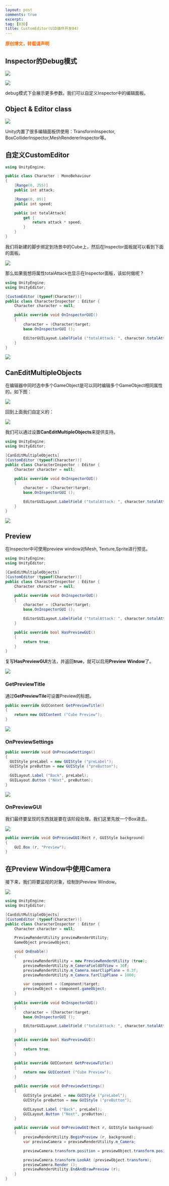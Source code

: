 ```yaml
---
layout: post
comments: true
excerpt:
tag: [U3D]
title: CustomEditor(U3D插件开发04)
---
```


<span style="color: #ff6600;"><strong>原创博文，转载请声明</strong></span>

## Inspector的Debug模式

![](../images/inspector01.png)

![](../images/Inspector.png)

debug模式下会展示更多参数。我们可以自定义Inspector中的编辑面板。

## Object & Editor class

![](../images/editor.png)

Unity内置了很多编辑面板供使用：TransformInspector, BoxColliderInspector,MeshRendererInspector等。

## 自定义CustomEditor

```c#
using UnityEngine;

public class Character : MonoBehaviour
{
	[Range(0, 255)]
	public int attack;

	[Range(0, 99)]
	public int speed;

	public int totalAttack{
		get {
			return attack * speed;
		}
	}
}
```

我们将新建的脚步绑定到场景中的Cube上，然后在Inspector面板就可以看到下面的面板。

![](../images/character.png)

那么如果我想将属性totalAttack也显示在Inspector面板，该如何做呢？

```c#
using UnityEngine;
using UnityEditor;

[CustomEditor (typeof(Character))]
public class CharacterInspector : Editor {
	Character character = null;

	public override void OnInspectorGUI()
	{
		character = (Character)target;
		base.OnInspectorGUI ();

		EditorGUILayout.LabelField ("totalAttack: ", character.totalAttack.ToString());
	}
}
```

![](../images/character01.png)

## CanEditMultipleObjects

在编辑器中同时选中多个GameObject是可以同时编辑多个GameObject相同属性的。如下图：

![](../images/multipe.png)

回到上面我们自定义的：

![](../images/character03.png)

我们可以通过设置**CanEditMultipleObjects**来提供支持。

```c#
using UnityEngine;
using UnityEditor;

[CanEditMultipleObjects]
[CustomEditor (typeof(Character))]
public class CharacterInspector : Editor {
	Character character = null;

	public override void OnInspectorGUI()
	{
		character = (Character)target;
		base.OnInspectorGUI ();

		EditorGUILayout.LabelField ("totalAttack: ", character.totalAttack.ToString());
	}
}
```

![](../images/character05.png)

## Preview

在Inspector中可使用preview window对Mesh, Texture,Sprite进行预览。

```c#
using UnityEngine;
using UnityEditor;

[CanEditMultipleObjects]
[CustomEditor (typeof(Character))]
public class CharacterInspector : Editor {
	Character character = null;

	public override void OnInspectorGUI()
	{
		character = (Character)target;
		base.OnInspectorGUI ();

		EditorGUILayout.LabelField ("totalAttack: ", character.totalAttack.ToString());
	}

	public override bool HasPreviewGUI()
	{
		return true;
	}
}
```

复写**HasPreviewGUI**方法，并返回**true**，就可以启用**Preview Window**了。

![](../images/character06.png)

### GetPreviewTitle

通过**GetPreviewTile**可设置Preview的标题。

```c#
public override GUIContent GetPreviewTitle()
{
	return new GUIContent ("Cube Preview");
}
```

![](../images/character07.png)

### OnPreviewSettings

```c#
public override void OnPreviewSettings()
{
  GUIStyle preLabel = new GUIStyle ("preLabel");
  GUIStyle preButton = new GUIStyle ("preButton");

  GUILayout.Label ("Back", preLabel);
  GUILayout.Button ("Next", preButton);
}
```

![](../images/character09.png)

### OnPreviewGUI

我们最终要呈现的东西就是要在该阶段处理。我们这里先放一个Box进去。

![](../images/character10.png)

```c#
public override void OnPreviewGUI(Rect r, GUIStyle background)
{
	GUI.Box (r, "Preview");
}
```

## 在Preview Window中使用Camera

接下来，我们将要监视的对象，绘制到Preview Window。

![](../images/character11.png)

```c#
using UnityEngine;
using UnityEditor;

[CanEditMultipleObjects]
[CustomEditor (typeof(Character))]
public class CharacterInspector : Editor {
	Character character = null;

	PreviewRenderUtility previewRenderUtility;
	GameObject previewObject;

	void OnEnable()
	{
		previewRenderUtility = new PreviewRenderUtility (true);
		previewRenderUtility.m_CameraFieldOfView = 30f;
		previewRenderUtility.m_Camera.nearClipPlane = 0.3f;
		previewRenderUtility.m_Camera.farClipPlane = 1000;

		var component = (Component)target;
		previewObject = component.gameObject;
	}
		
	public override void OnInspectorGUI()
	{
		character = (Character)target;
		base.OnInspectorGUI ();

		EditorGUILayout.LabelField ("totalAttack: ", character.totalAttack.ToString());
	}

	public override bool HasPreviewGUI()
	{
		return true;
	}

	public override GUIContent GetPreviewTitle()
	{
		return new GUIContent ("Cube Preview");
	}

	public override void OnPreviewSettings()
	{
		GUIStyle preLabel = new GUIStyle ("preLabel");
		GUIStyle preButton = new GUIStyle ("preButton");

		GUILayout.Label ("Back", preLabel);
		GUILayout.Button ("Next", preButton);
	}

	public override void OnPreviewGUI(Rect r, GUIStyle background)
	{
		previewRenderUtility.BeginPreview (r, background);
		var previewCamera = previewRenderUtility.m_Camera;

		previewCamera.transform.position = previewObject.transform.position + new Vector3 (0, 2.5f, -5);

		previewCamera.transform.LookAt (previewObject.transform);
		previewCamera.Render ();
		previewRenderUtility.EndAndDrawPreview (r);
	}
}
```

